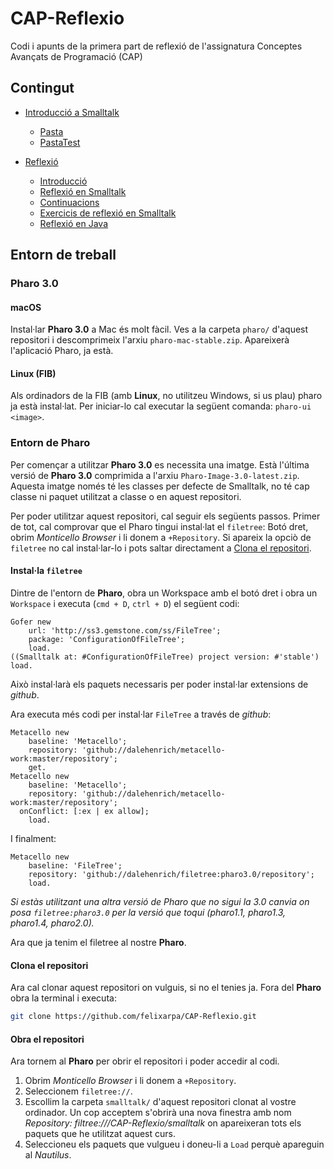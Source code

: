 # CAP-Reflexio

Codi i apunts de la primera part de reflexió de l'assignatura Conceptes Avançats de Programació (CAP)

## Contingut

- [Introducció a Smalltalk]()
	- [Pasta](smalltalk/Pasta.package/Pasta.class)
	- [PastaTest](smalltalk/Pasta.package/PastaTest.class)

- [Reflexió](reflexio)
	- [Introducció](reflexio/introduccio.md)
	- [Reflexió en Smalltalk](reflexio/reflexio-en-smalltalk.md)
	- [Continuacions](reflexio/reflexio-en-smalltalk.md#continuacions)
	- [Exercicis de reflexió en Smalltalk](reflexio/exercicis-smalltalk.md)
	- [Reflexió en Java](reflexio/reflexio-en-java.md)

## Entorn de treball

### Pharo 3.0

#### macOS

Instal·lar **Pharo 3.0** a Mac és molt fàcil. Ves a la carpeta `pharo/` d'aquest repositori i descomprimeix l'arxiu `pharo-mac-stable.zip`. Apareixerà l'aplicació Pharo, ja està.

#### Linux (FIB)

Als ordinadors de la FIB (amb **Linux**, no utilitzeu Windows, si us plau) pharo ja està instal·lat. Per iniciar-lo cal executar la següent comanda: `pharo-ui <image>`.

### Entorn de Pharo

Per començar a utilitzar **Pharo 3.0** es necessita una imatge. Està l'última versió de **Pharo 3.0** comprimida a l'arxiu `Pharo-Image-3.0-latest.zip`. Aquesta imatge només té les classes per defecte de Smalltalk, no té cap classe ni paquet utilitzat a classe o en aquest repositori.

Per poder utilitzar aquest repositori, cal seguir els següents passos. Primer de tot, cal comprovar que el Pharo tingui instal·lat el `filetree`: Botó dret, obrim *Monticello Browser* i li donem a `+Repository`. Si apareix la opciò de `filetree` no cal instal·lar-lo i pots saltar directament a [Clona el repositori](#clona-el-repositori).

#### Instal·la `filetree`

Dintre de l'entorn de **Pharo**, obra un Workspace amb el botó dret i obra un `Workspace` i executa (`cmd + D`, `ctrl + D`) el següent codi:

```smalltalk
Gofer new
    url: 'http://ss3.gemstone.com/ss/FileTree';
    package: 'ConfigurationOfFileTree';
    load.
((Smalltalk at: #ConfigurationOfFileTree) project version: #'stable') load.
```

Això instal·larà els paquets necessaris per poder instal·lar extensions de *github*.

Ara executa més codi per instal·lar `FileTree` a través de *github*:

```smalltalk
Metacello new
    baseline: 'Metacello';
    repository: 'github://dalehenrich/metacello-work:master/repository';
    get.
Metacello new
    baseline: 'Metacello';
    repository: 'github://dalehenrich/metacello-work:master/repository';
  onConflict: [:ex | ex allow];
    load.
```

I finalment:

```smalltalk
Metacello new
    baseline: 'FileTree';
    repository: 'github://dalehenrich/filetree:pharo3.0/repository';
    load.
```

*Si estàs utilitzant una altra versió de Pharo que no sigui la 3.0 canvia on posa `filetree:pharo3.0` per la versió que toqui (pharo1.1, pharo1.3, pharo1.4, pharo2.0).*

Ara que ja tenim el filetree al nostre **Pharo**.

#### Clona el repositori

Ara cal clonar aquest repositori on vulguis, si no el tenies ja. Fora del **Pharo** obra la terminal i executa:

```bash
git clone https://github.com/felixarpa/CAP-Reflexio.git
```

#### Obra el repositori

Ara tornem al **Pharo** per obrir el repositori i poder accedir al codi.

1. Obrim *Monticello Browser* i li donem a `+Repository`.
2. Seleccionem `filetree://`.
3. Escollim la carpeta `smalltalk/` d'aquest repositori clonat al vostre ordinador. Un cop acceptem s'obrirà una nova finestra amb nom *Repository: filtree://<path>/CAP-Reflexio/smalltalk* on apareixeran tots els paquets que he utilitzat aquest curs.
4. Seleccioneu els paquets que vulgueu i doneu-li a `Load` perquè apareguin al *Nautilus*.
